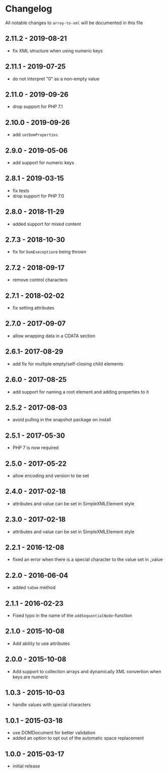 # Changelog

All notable changes to `array-to-xml` will be documented in this file

## 2.11.2 - 2019-08-21

- fix XML structure when using numeric keys

## 2.11.1 - 2019-07-25

- do not interpret "0" as a non-empty value

## 2.11.0 - 2019-09-26

- drop support for PHP 7.1

## 2.10.0 - 2019-09-26

- add `setDomProperties`

## 2.9.0 - 2019-05-06

- add support for numeric keys

## 2.8.1 - 2019-03-15

- fix tests
- drop support for PHP 7.0

## 2.8.0 - 2018-11-29

- added support for mixed content 

## 2.7.3 - 2018-10-30
- fix for `DomExeception`s being thrown

## 2.7.2 - 2018-09-17
- remove control characters

## 2.7.1 - 2018-02-02
- fix setting attributes

## 2.7.0 - 2017-09-07
- allow wrapping data in a CDATA section

## 2.6.1- 2017-08-29
- add fix for multiple empty/self-closing child elements

## 2.6.0 - 2017-08-25
- add support for naming a root element and adding properties to it

## 2.5.2 - 2017-08-03
- avoid pulling in the snapshot package on install

## 2.5.1 - 2017-05-30
- PHP 7 is now required

## 2.5.0 - 2017-05-22
- allow encoding and version to be set

## 2.4.0 - 2017-02-18
- attributes and value can be set in SimpleXMLElement style

## 2.3.0 - 2017-02-18
- attributes and value can be set in SimpleXMLElement style

## 2.2.1 - 2016-12-08
- fixed an error when there is a special character to the value set in _value

## 2.2.0 - 2016-06-04
- added `toDom` method

## 2.1.1 - 2016-02-23
- Fixed typo in the name of the `addSequentialNode`-function

## 2.1.0 - 2015-10-08
- Add ability to use attributes

## 2.0.0 - 2015-10-08
- Add support to collection arrays and dynamically XML convertion when keys are numeric

## 1.0.3 - 2015-10-03
- handle values with special characters

## 1.0.1 - 2015-03-18
- use DOMDocument for better validation
- added an option to opt out of the automatic space replacement

## 1.0.0 - 2015-03-17
- initial release
